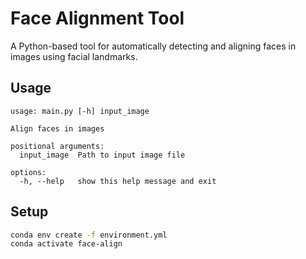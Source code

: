 # Face Alignment Tool

A Python-based tool for automatically detecting and aligning faces in images using facial landmarks.

## Usage

```
usage: main.py [-h] input_image

Align faces in images

positional arguments:
  input_image  Path to input image file

options:
  -h, --help   show this help message and exit
```

## Setup

```bash
conda env create -f environment.yml
conda activate face-align
```